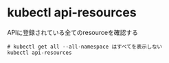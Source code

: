  # kubectl api-resources

APIに登録されている全てのresourceを確認する

```shell
# kubectl get all --all-namespace はすべてを表示しない
kubectl api-resources
```

